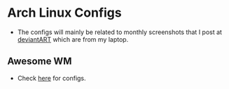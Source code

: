 Arch Linux Configs
=============

* The configs will mainly be related to monthly screenshots that I post at [deviantART](http://balancest.deviantart.com) 
which are from my laptop.

Awesome WM
-------------
* Check [here](http://github.com/stxza/arch-linux-configs/tree/master/.config%2Fawesome) for configs.
